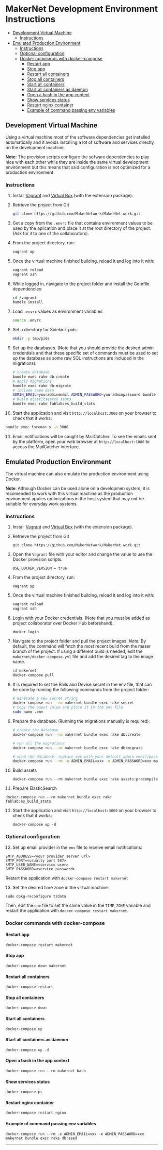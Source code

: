 # MakerNet Development Environment Instructions

- [Development Virtual Machine](#development-virtual-machine)
  - [Instructions](#instructions)
- [Emulated Production Environment](#emulated-production-environment)
  - [Instructions](#instructions)
  - [Optional configuration](#optional-configuration)
  - [Docker commands with docker-compose](#docker-commands-with-docker-compose)
    - [Restart app](#restart-app)
    - [Stop app](#stop-app)
    - [Restart all containers](#restart-all-containers)
    - [Stop all containers](#stop-all-containers)
    - [Start all containers](#start-all-containers)
    - [Start all containers as daemon](#start-all-containers-as-daemon)
    - [Open a bash in the app context](#open-a-bash-in-the-app-context)
    - [Show services status](#show-services-status)
    - [Restart nginx container](#restart-nginx-container)
    - [Example of command passing env variables](#example-of-command-passing-env-variables)


## Development Virtual Machine

Using a virtual machine most of the software dependencies get installed automatically and it avoids
installing a lot of software and services directly on the development machine.

**Note:** The provision scripts configure the sofware dependencies to play nice with each other
while they are inside the same virtual development environment but this means that said
configuration is not optimized for a production environment.

### Instructions

1. Install [Vagrant][0] and [Virtual Box][1] (with the extension package).

2. Retrieve the project from Git

   ```bash
   git clone https://github.com/MakerNetwork/MakerNet.work.git
   ```

3. Get a copy from the `.envrc` file that contains environment values to be used by the aplication
   and place it at the root directory of the project. (Ask for it to one of the collaborators).

4. From the project directory, run:

   ```bash
   vagrant up
   ```

5. Once the virtual machine finished building, reload it and log into it with:

   ```bash
   vagrant reload
   vagrant ssh
   ```

6. While logged in, navigate to the project folder and install the Gemfile dependencies:

   ```bash
   cd /vagrant
   bundle install
   ```

7. Load `.envrc` values as environment variables:

   ```bash
   source .envrc
   ```

8. Set a directory for Sidekick pids:

   ```bash
   mkdir -p tmp/pids
   ```

9. Set up the databases. (Note that you should provide the desired admin credentials and that these
   specific set of commands must be used to set up the database as some raw SQL instructions are
   included in the migrations):

   ```bash
   # create database
   bundle exec rake db:create
   # apply migrations
   bundle exec rake db:migrate
   # include seed data
   ADMIN_EMAIL=youradminemail ADMIN_PASSWORD=youradminpassword bundle exec rake db:seed
   # build elasticsearch stats
   bundle exec rake fablab:es_build_stats
   ```

10. Start the application and visit `http://localhost:3000` on your browser to check that it
    works:

   ```bash
   bundle exec foreman s -p 3000
   ```

11. Email notifications will be caught by MailCatcher. To see the emails sent by the platform, open
    your web browser at `http://localhost:1080` to access the MailCatcher interface.


## Emulated Production Environment

The virtual machine can also emulate the production environment using Docker.

**Note**: Although Docker can be used alone on a developmen system, it is recomended to work with
this virtual machine as the production environment applies optimizations in the host system that may not be suitable for everyday work systems.

### Instructions

1. Install [Vagrant][0] and [Virtual Box][1] (with the extension package).

2. Retrieve the project from Git

   `git clone https://github.com/MakerNetwork/MakerNet.work.git`

3. Open the `Vagrant` file with your editor and change the value to use the Docker provision
   scripts.

   `USE_DOCKER_VERSION = true`

4. From the project directory, run:

   `vagrant up`

5. Once the virtual machine finished building, reload it and log into it with:

   ```bash
   vagrant reload
   vagrant ssh
   ```

6. Login with your Docker credentials. (Note that you must be added as project collaborator over
   Docker Hub beforehand).

   `docker login`

6. Navigate to the project folder and pull the project images. _Note_: By default, the command will
   fetch the most recent build from the maser branch of the project. If using a different build is
   needed, edit the `makernet/docker-compose.yml` file and add the desired tag to the image name.

   ```bash
   cd makernet
   docker-compose pull
   ```

7. It is required to set the Rails and Devise secret in the env file, that can be done by running
   the following commands from the project folder:

   ```bash
   # Generate a new secret string
   docker-compose run --rm makernet bundle exec rake secret
   # Copy the ouput value and place it in the env file
   sudo nano .env
   ```

8. Prepare the database. (Running the migrations manually is required):

   ```bash
   # create the database
   docker-compose run --rm makernet bundle exec rake db:create

   # run all the migrations
   docker-compose run --rm makernet bundle exec rake db:migrate

   # seed the database: replace xxx with your default admin email/password
   docker-compose run --rm -e ADMIN_EMAIL=xxx -e ADMIN_PASSWORD=xxx makernet bundle exec rake db:seed
   ```

9. Build assets

   `docker-compose run --rm makernet bundle exec rake assets:precompile`

10. Prepare ElasticSearch

   `docker-compose run --rm makernet bundle exec rake fablab:es_build_stats`

11. Start the application and visit `http://localhost:3000` on your browser to check that it
    works:

    `docker-compose up -d`

### Optional configuration

12. Set up email provider in the `env` file to receive email notifications:

   ```env
   SMTP_ADDRESS=<your provider server url>
   SMTP_PORT=<usually port 587>
   SMTP_USER_NAME=<service user>
   SMTP_PASSWORD=<service password>
   ```

   Restart the application with `docker-compose restart makernet`

13. Set the desired time zone in the virtual machine:

   `sudo dpkg-reconfigure tzdata`

   Then, edit the `env` file to set the same value in the `TIME_ZONE` variable and restart the
   application with `docker-compose restart makernet`.

### Docker commands with docker-compose

#### Restart app

`docker-compose restart makernet`

#### Stop app

`docker-compose down makernet`

#### Restart all containers

`docker-compose restart`

#### Stop all containers

`docker-compose down`

#### Start all containers

`docker-compose up`

#### Start all containers as daemon

`docker-compose up -d`

#### Open a bash in the app context

`docker-compose run --rm makernet bash`

#### Show services status

`docker-compose ps`

#### Restart nginx container

`docker-compose restart nginx`

#### Example of command passing env variables

`docker-compose run --rm -e ADMIN_EMAIL=xxx -e ADMIN_PASSWORD=xxx makernet bundle exec rake db:seed`

---
[0]: https://www.vagrantup.com/downloads.html
[1]: https://www.virtualbox.org/wiki/Downloads
